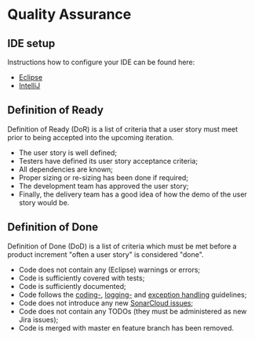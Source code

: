 # Quality Assurance

## IDE setup

Instructions how to configure your IDE can be found here:

* [Eclipse](eclipse/)
* [IntelliJ](intellij/)

## Definition of Ready

Definition of Ready (DoR) is a list of criteria that a user story must meet prior to being accepted into the upcoming iteration.

* The user story is well defined;
* Testers have defined its user story acceptance criteria;
* All dependencies are known;
* Proper sizing or re-sizing has been done if required;
* The development team has approved the user story;
* Finally, the delivery team has a good idea of how the demo of the user story would be.

## Definition of Done

Definition of Done (DoD) is a list of criteria which must be met before a product increment "often a user story" is considered "done".

* Code does not contain any (Eclipse) warnings or errors;
* Code is sufficiently covered with tests;
* Code is sufficiently documented;
* Code follows the [coding-](coding.md), [logging-](logging.md) and [exception handling](exception-handling.md) guidelines;
* Code does not introduce any new [SonarCloud issues][1];
* Code does not contain any TODOs (they must be administered as new Jira issues);
* Code is merged with master en feature branch has been removed.

[1]: https://sonarcloud.io/organizations/dotwebstack/projects
